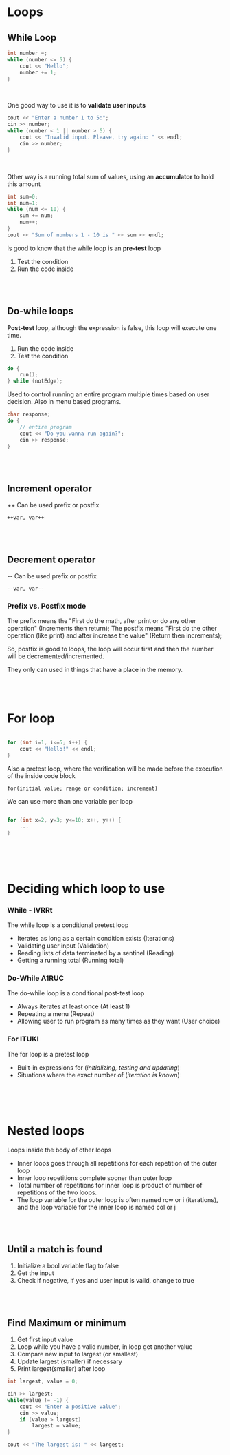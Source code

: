 # Loops

## While Loop
```cpp
int number =;
while (number <= 5) {
    cout << "Hello";
    number += 1;
}
```
<br/>

One good way to use it is to **validate user inputs**

```cpp
cout << "Enter a number 1 to 5:";
cin >> number;
while (number < 1 || number > 5) {
    cout << "Invalid input. Please, try again: " << endl;
    cin >> number;
}
```

<br/>

Other way is a running total sum of values, using an **accumulator** to hold this amount

```cpp
int sum=0;
int num=1;
while (num <= 10) {
    sum += num;
    num++;
}
cout << "Sum of numbers 1 - 10 is " << sum << endl;
```
Is good to know that the while loop is an **pre-test** loop

1. Test the condition
2. Run the code inside

<br/>
<br/>

## Do-while loops

**Post-test** loop, although the expression is false, this loop will execute one time.

1. Run the code inside
2. Test the condition

```cpp
do {
    run();
} while (notEdge);
```

Used to control running an entire program multiple times based on user decision. Also in menu based programs.

```cpp
char response;
do {
    // entire program
    cout << "Do you wanna run again?";
    cin >> response;
}
```
<br/>
<br/>

## Increment operator
++
Can be used prefix or postfix

`++var, var++`

<br/>
<br/>

## Decrement operator
--
Can be used prefix or postfix

`--var, var--`

### Prefix vs. Postfix mode

The prefix means the "First do the math, after print or do any other operation" (Increments then return);
The postfix means "First do the other operation (like print) and after increase the value" (Return then increments);

So, postfix is good to loops, the loop will occur first and then the number will be decremented/incremented.

They only can used in things that have a place in the memory.

<br/>
<br/>

# For loop

```cpp

for (int i=1, i<=5; i++) {
    cout << "Hello!" << endl;
}

```

Also a pretest loop, where the verification will be made before the execution of the inside code block

`for(initial value; range or condition; increment)`

We can use more than one variable per loop

```cpp

for (int x=2, y=3; y<=10; x++, y++) {
    ...
}

```

<br/>
<br/>
<br/>

# Deciding which loop to use

### While - IVRRt
The while loop is a conditional pretest loop
- Iterates as long as a certain condition exists (Iterations)
- Validating user input (Validation)
- Reading lists of data terminated by a sentinel (Reading)
- Getting a running total (Running total)

### Do-While A1RUC
The do-while loop is a conditional post-test loop
- Always iterates at least once (At least 1)
- Repeating a menu (Repeat)
- Allowing user to run program as many times as they want (User choice)

### For ITUKI
The for loop is a pretest loop
- Built-in expressions for (*initializing, testing and updating*)
- Situations where the exact number of (*iteration is known*)

<br/>
<br/>
<br/>

# Nested loops
Loops inside the body of other loops
- Inner loops goes through all repetitions for each repetition of the outer loop
- Inner loop repetitions complete sooner than outer loop
- Total number of repetitions for inner loop is product of number of repetitions of the two loops.
- The loop variable for the outer loop is often named row or i (iterations), and the loop variable for the inner loop is named col or j

<br/>
<br/>

## Until a match is found
1. Initialize a bool variable flag to false
2. Get the input
3. Check if negative, if yes and user input is valid, change to true

<br/>
<br/>

## Find Maximum or minimum
1. Get first input value
2. Loop while you have a valid number, in loop get another value
3. Compare new input to largest (or smallest)
4. Update largest (smaller) if necessary
5. Print largest(smaller) after loop

```cpp
int largest, value = 0;

cin >> largest;
while(value != -1) {
    cout << "Enter a positive value";
    cin >> value;
    if (value > largest)
        largest = value;
}

cout << "The largest is: " << largest;

```